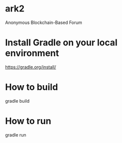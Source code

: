 # ark2
Anonymous Blockchain-Based Forum

# Install Gradle on your local environment
https://gradle.org/install/

# How to build
gradle build

# How to run
gradle run
